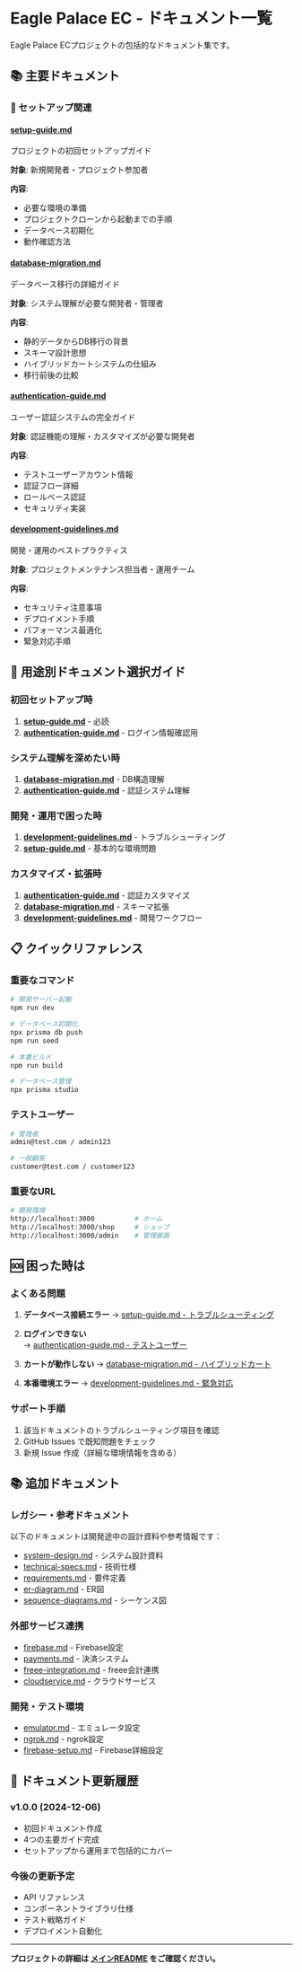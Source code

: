 # Eagle Palace EC - ドキュメント一覧

Eagle Palace ECプロジェクトの包括的なドキュメント集です。

## 📚 主要ドキュメント

### 🚀 セットアップ関連

#### [setup-guide.md](./setup-guide.md)
プロジェクトの初回セットアップガイド

**対象**: 新規開発者・プロジェクト参加者

**内容**:
- 必要な環境の準備
- プロジェクトクローンから起動までの手順
- データベース初期化
- 動作確認方法

#### [database-migration.md](./database-migration.md)
データベース移行の詳細ガイド

**対象**: システム理解が必要な開発者・管理者

**内容**:
- 静的データからDB移行の背景
- スキーマ設計思想
- ハイブリッドカートシステムの仕組み
- 移行前後の比較

#### [authentication-guide.md](./authentication-guide.md)
ユーザー認証システムの完全ガイド

**対象**: 認証機能の理解・カスタマイズが必要な開発者

**内容**:
- テストユーザーアカウント情報
- 認証フロー詳細
- ロールベース認証
- セキュリティ実装

#### [development-guidelines.md](./development-guidelines.md)
開発・運用のベストプラクティス

**対象**: プロジェクトメンテナンス担当者・運用チーム

**内容**:
- セキュリティ注意事項
- デプロイメント手順
- パフォーマンス最適化
- 緊急対応手順

## 🎯 用途別ドキュメント選択ガイド

### 初回セットアップ時

1. **[setup-guide.md](./setup-guide.md)** - 必読
2. **[authentication-guide.md](./authentication-guide.md)** - ログイン情報確認用

### システム理解を深めたい時

1. **[database-migration.md](./database-migration.md)** - DB構造理解
2. **[authentication-guide.md](./authentication-guide.md)** - 認証システム理解

### 開発・運用で困った時

1. **[development-guidelines.md](./development-guidelines.md)** - トラブルシューティング
2. **[setup-guide.md](./setup-guide.md)** - 基本的な環境問題

### カスタマイズ・拡張時

1. **[authentication-guide.md](./authentication-guide.md)** - 認証カスタマイズ
2. **[database-migration.md](./database-migration.md)** - スキーマ拡張
3. **[development-guidelines.md](./development-guidelines.md)** - 開発ワークフロー

## 📋 クイックリファレンス

### 重要なコマンド

```bash
# 開発サーバー起動
npm run dev

# データベース初期化
npx prisma db push
npm run seed

# 本番ビルド
npm run build

# データベース管理
npx prisma studio
```

### テストユーザー

```bash
# 管理者
admin@test.com / admin123

# 一般顧客  
customer@test.com / customer123
```

### 重要なURL

```bash
# 開発環境
http://localhost:3000          # ホーム
http://localhost:3000/shop     # ショップ
http://localhost:3000/admin    # 管理画面
```

## 🆘 困った時は

### よくある問題

1. **データベース接続エラー**
   → [setup-guide.md - トラブルシューティング](./setup-guide.md#トラブルシューティング)

2. **ログインできない**  
   → [authentication-guide.md - テストユーザー](./authentication-guide.md#テストユーザーアカウント)

3. **カートが動作しない**
   → [database-migration.md - ハイブリッドカート](./database-migration.md#ハイブリッドカートシステムの実装)

4. **本番環境エラー**
   → [development-guidelines.md - 緊急対応](./development-guidelines.md#緊急対応手順)

### サポート手順

1. 該当ドキュメントのトラブルシューティング項目を確認
2. GitHub Issues で既知問題をチェック
3. 新規 Issue 作成（詳細な環境情報を含める）

## 📚 追加ドキュメント

### レガシー・参考ドキュメント

以下のドキュメントは開発途中の設計資料や参考情報です：

- [system-design.md](./system-design.md) - システム設計資料
- [technical-specs.md](./technical-specs.md) - 技術仕様
- [requirements.md](./requirements.md) - 要件定義
- [er-diagram.md](./er-diagram.md) - ER図
- [sequence-diagrams.md](./sequence-diagrams.md) - シーケンス図

### 外部サービス連携

- [firebase.md](./firebase.md) - Firebase設定
- [payments.md](./payments.md) - 決済システム
- [freee-integration.md](./freee-integration.md) - freee会計連携
- [cloudservice.md](./cloudservice.md) - クラウドサービス

### 開発・テスト環境

- [emulator.md](./emulator.md) - エミュレータ設定
- [ngrok.md](./ngrok.md) - ngrok設定
- [firebase-setup.md](./firebase-setup.md) - Firebase詳細設定

## 📝 ドキュメント更新履歴

### v1.0.0 (2024-12-06)

- 初回ドキュメント作成
- 4つの主要ガイド完成
- セットアップから運用まで包括的にカバー

### 今後の更新予定

- API リファレンス
- コンポーネントライブラリ仕様
- テスト戦略ガイド
- デプロイメント自動化

---

**プロジェクトの詳細は [メインREADME](../README.md) をご確認ください。**
